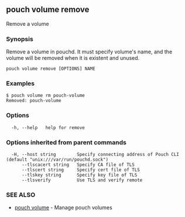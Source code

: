 ## pouch volume remove

Remove a volume

### Synopsis

Remove a volume in pouchd. It must specify volume's name, and the volume will be removed when it is existent and unused.

```
pouch volume remove [OPTIONS] NAME
```

### Examples

```
$ pouch volume rm pouch-volume
Removed: pouch-volume
```

### Options

```
  -h, --help   help for remove
```

### Options inherited from parent commands

```
  -H, --host string        Specify connecting address of Pouch CLI (default "unix:///var/run/pouchd.sock")
      --tlscacert string   Specify CA file of TLS
      --tlscert string     Specify cert file of TLS
      --tlskey string      Specify key file of TLS
      --tlsverify          Use TLS and verify remote
```

### SEE ALSO

* [pouch volume](pouch_volume.md)	 - Manage pouch volumes

